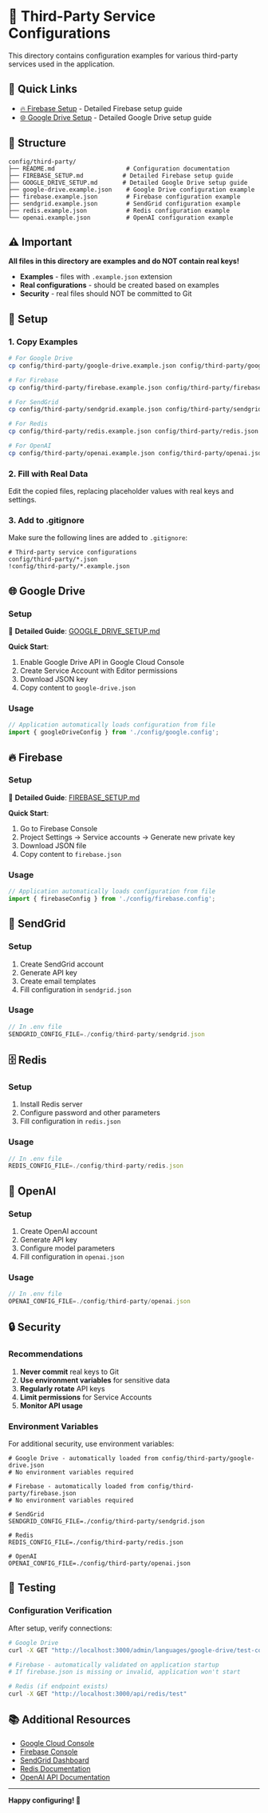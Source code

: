 # 🔧 Third-Party Service Configurations

This directory contains configuration examples for various third-party services used in the application.

## 🚀 Quick Links

- [🔥 Firebase Setup](./FIREBASE_SETUP.md) - Detailed Firebase setup guide
- [🌐 Google Drive Setup](./GOOGLE_DRIVE_SETUP.md) - Detailed Google Drive setup guide

## 📁 Structure

```
config/third-party/
├── README.md                    # Configuration documentation
├── FIREBASE_SETUP.md           # Detailed Firebase setup guide
├── GOOGLE_DRIVE_SETUP.md       # Detailed Google Drive setup guide
├── google-drive.example.json    # Google Drive configuration example
├── firebase.example.json        # Firebase configuration example
├── sendgrid.example.json        # SendGrid configuration example
├── redis.example.json           # Redis configuration example
└── openai.example.json          # OpenAI configuration example
```

## ⚠️ Important

**All files in this directory are examples and do NOT contain real keys!**

- **Examples** - files with `.example.json` extension
- **Real configurations** - should be created based on examples
- **Security** - real files should NOT be committed to Git

## 🔐 Setup

### 1. Copy Examples

```bash
# For Google Drive
cp config/third-party/google-drive.example.json config/third-party/google-drive.json

# For Firebase
cp config/third-party/firebase.example.json config/third-party/firebase.json

# For SendGrid
cp config/third-party/sendgrid.example.json config/third-party/sendgrid.json

# For Redis
cp config/third-party/redis.example.json config/third-party/redis.json

# For OpenAI
cp config/third-party/openai.example.json config/third-party/openai.json
```

### 2. Fill with Real Data

Edit the copied files, replacing placeholder values with real keys and settings.

### 3. Add to .gitignore

Make sure the following lines are added to `.gitignore`:

```gitignore
# Third-party service configurations
config/third-party/*.json
!config/third-party/*.example.json
```

## 🌐 Google Drive

### Setup

📖 **Detailed Guide**: [GOOGLE_DRIVE_SETUP.md](./GOOGLE_DRIVE_SETUP.md)

**Quick Start**:
1. Enable Google Drive API in Google Cloud Console
2. Create Service Account with Editor permissions
3. Download JSON key
4. Copy content to `google-drive.json`

### Usage

```typescript
// Application automatically loads configuration from file
import { googleDriveConfig } from './config/google.config';
```

## 🔥 Firebase

### Setup

📖 **Detailed Guide**: [FIREBASE_SETUP.md](./FIREBASE_SETUP.md)

**Quick Start**:
1. Go to Firebase Console
2. Project Settings → Service accounts → Generate new private key
3. Download JSON file
4. Copy content to `firebase.json`

### Usage

```typescript
// Application automatically loads configuration from file
import { firebaseConfig } from './config/firebase.config';
```

## 📧 SendGrid

### Setup

1. Create SendGrid account
2. Generate API key
3. Create email templates
4. Fill configuration in `sendgrid.json`

### Usage

```typescript
// In .env file
SENDGRID_CONFIG_FILE=./config/third-party/sendgrid.json
```

## 🗄️ Redis

### Setup

1. Install Redis server
2. Configure password and other parameters
3. Fill configuration in `redis.json`

### Usage

```typescript
// In .env file
REDIS_CONFIG_FILE=./config/third-party/redis.json
```

## 🤖 OpenAI

### Setup

1. Create OpenAI account
2. Generate API key
3. Configure model parameters
4. Fill configuration in `openai.json`

### Usage

```typescript
// In .env file
OPENAI_CONFIG_FILE=./config/third-party/openai.json
```

## 🔒 Security

### Recommendations

1. **Never commit** real keys to Git
2. **Use environment variables** for sensitive data
3. **Regularly rotate** API keys
4. **Limit permissions** for Service Accounts
5. **Monitor API usage**

### Environment Variables

For additional security, use environment variables:

```env
# Google Drive - automatically loaded from config/third-party/google-drive.json
# No environment variables required

# Firebase - automatically loaded from config/third-party/firebase.json
# No environment variables required

# SendGrid
SENDGRID_CONFIG_FILE=./config/third-party/sendgrid.json

# Redis
REDIS_CONFIG_FILE=./config/third-party/redis.json

# OpenAI
OPENAI_CONFIG_FILE=./config/third-party/openai.json
```

## 🧪 Testing

### Configuration Verification

After setup, verify connections:

```bash
# Google Drive
curl -X GET "http://localhost:3000/admin/languages/google-drive/test-connection"

# Firebase - automatically validated on application startup
# If firebase.json is missing or invalid, application won't start

# Redis (if endpoint exists)
curl -X GET "http://localhost:3000/api/redis/test"
```

## 📚 Additional Resources

- [Google Cloud Console](https://console.cloud.google.com/)
- [Firebase Console](https://console.firebase.google.com/)
- [SendGrid Dashboard](https://app.sendgrid.com/)
- [Redis Documentation](https://redis.io/documentation)
- [OpenAI API Documentation](https://platform.openai.com/docs)

---

**Happy configuring! 🎉**
